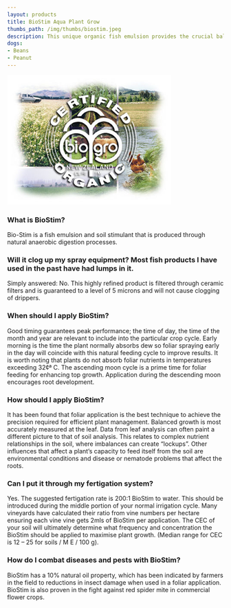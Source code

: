 ```yaml
---
layout: products
title: BioStim Aqua Plant Grow
thumbs_path: /img/thumbs/biostim.jpeg
description: This unique organic fish emulsion provides the crucial balance of the four main minerals required to maintain luxuriant growth.
dogs:
- Beans
- Peanut
---
```


![The Biostim Logo](/img/large/Biostim1.jpeg)

### What is BioStim?
Bio-Stim is a fish emulsion and soil stimulant that is produced through natural anaerobic digestion processes.

### Will it clog up my spray equipment? Most fish products I have used in the past have had lumps in it.
Simply answered: No. This highly refined product is filtered through ceramic filters and is guaranteed to a level of 5 microns and will not cause clogging of drippers.

### When should I apply BioStim?
Good timing guarantees peak performance; the time of day, the time of the month and year are relevant to include into the particular crop cycle. Early morning is the time the plant normally absorbs dew so foliar spraying early in the day will coincide with this natural feeding cycle to improve results. It is worth noting that plants do not absorb foliar nutrients in temperatures exceeding 32&cent;&ordf; C. The ascending moon cycle is a prime time for foliar feeding for enhancing top growth. Application during the descending moon encourages root development.

### How should I apply BioStim?
It has been found that foliar application is the best technique to achieve the precision required for efficient plant management. Balanced growth is most accurately measured at the leaf. Data from leaf analysis can often paint a different picture to that of soil analysis. This relates to complex nutrient relationships in the soil, where imbalances can create &ldquo;lockups&rdquo;. Other influences that affect a plant&rsquo;s capacity to feed itself from the soil are environmental conditions and disease or nematode problems that affect the roots.

### Can I put it through my fertigation system?
Yes. The suggested fertigation rate is 200:1 BioStim to water. This should be introduced during the middle portion of your normal irrigation cycle. Many vineyards have calculated their ratio from vine numbers per hectare ensuring each vine vine gets 2mls of BioStim per application. The CEC of your soil will ultimately determine what frequency and concentration the BioStim should be applied to maximise plant growth. (Median range for CEC is 12 &ndash; 25 for soils / M E / 100 g).

### How do I combat diseases and pests with BioStim?
BioStim has a 10% natural oil property, which has been indicated by farmers in the field to reductions in insect damage when used in a foliar application. BioStim is also proven in the fight against red spider mite in commercial flower crops.